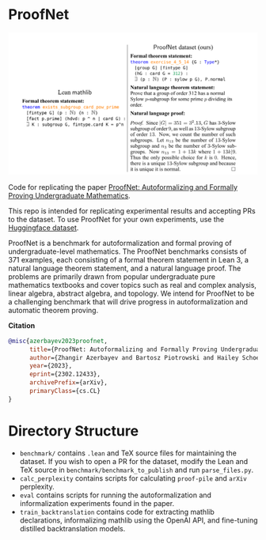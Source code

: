 # ProofNet
![proofsdiagram](./images/proofnet.png)

Code for replicating the paper [ProofNet: Autoformalizing and Formally Proving Undergraduate Mathematics](https://arxiv.org/abs/2302.12433). 

This repo is intended for replicating experimental results and accepting PRs to the dataset. To use ProofNet for your own experiments, use the [Huggingface dataset](https://huggingface.co/datasets/hoskinson-center/proofnet). 

ProofNet is a benchmark for autoformalization and formal proving of undergraduate-level mathematics. The ProofNet benchmarks consists of 371 examples, each consisting of a formal theorem statement in Lean 3, a natural language theorem statement, and a natural language proof. The problems are primarily drawn from popular undergraduate pure mathematics textbooks and cover topics such as real and complex analysis, linear algebra, abstract algebra, and topology. We intend for ProofNet to be a challenging benchmark that will drive progress in autoformalization and automatic theorem proving.

**Citation**
```bibtex
@misc{azerbayev2023proofnet,
      title={ProofNet: Autoformalizing and Formally Proving Undergraduate-Level Mathematics}, 
      author={Zhangir Azerbayev and Bartosz Piotrowski and Hailey Schoelkopf and Edward W. Ayers and Dragomir Radev and Jeremy Avigad},
      year={2023},
      eprint={2302.12433},
      archivePrefix={arXiv},
      primaryClass={cs.CL}
}
```

# Directory Structure 
- `benchmark/` contains `.lean` and TeX source files for maintaining the dataset. If you wish to open a PR for the dataset, modify the Lean and TeX source in `benchmark/benchmark_to_publish` and run `parse_files.py`. 
- `calc_perplexity` contains scripts for calculating `proof-pile` and `arXiv` perplexity. 
- `eval` contains scripts for running the autoformalization and informalization experiments found in the paper. 
- `train_backtranslation` contains code for extracting mathlib declarations, informalizing mathlib using the OpenAI API, and fine-tuning distilled backtranslation models. 



